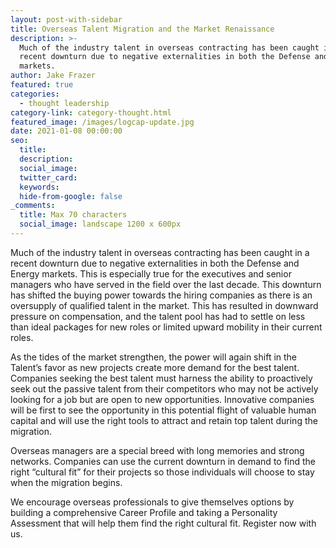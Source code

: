 ```yaml
---
layout: post-with-sidebar
title: Overseas Talent Migration and the Market Renaissance
description: >-
  Much of the industry talent in overseas contracting has been caught in a
  recent downturn due to negative externalities in both the Defense and Energy
  markets. 
author: Jake Frazer
featured: true
categories:
  - thought leadership
category-link: category-thought.html
featured_image: /images/logcap-update.jpg
date: 2021-01-08 00:00:00
seo:
  title:
  description:
  social_image:
  twitter_card:
  keywords:
  hide-from-google: false
_comments:
  title: Max 70 characters
  social_image: landscape 1200 x 600px
---
```

Much of the industry talent in overseas contracting has been caught in a recent downturn due to negative externalities in both the Defense and Energy markets. This is especially true for the executives and senior managers who have served in the field over the last decade. This downturn has shifted the buying power towards the hiring companies as there is an oversupply of qualified talent in the market. This has resulted in downward pressure on compensation, and the talent pool has had to settle on less than ideal packages for new roles or limited upward mobility in their current roles.

As the tides of the market strengthen, the power will again shift in the Talent’s favor as new projects create more demand for the best talent. Companies seeking the best talent must harness the ability to proactively seek out the passive talent from their competitors who may not be actively looking for a job but are open to new opportunities. Innovative companies will be first to see the opportunity in this potential flight of valuable human capital and will use the right tools to attract and retain top talent during the migration. &nbsp;&nbsp;

Overseas managers are a special breed with long memories and strong networks. Companies can use the current downturn in demand to find the right “cultural fit” for their projects so those individuals will choose to stay when the migration begins.

We encourage overseas professionals to give themselves options by building a comprehensive Career Profile and taking a Personality Assessment that will help them find the right cultural fit. Register now with us.